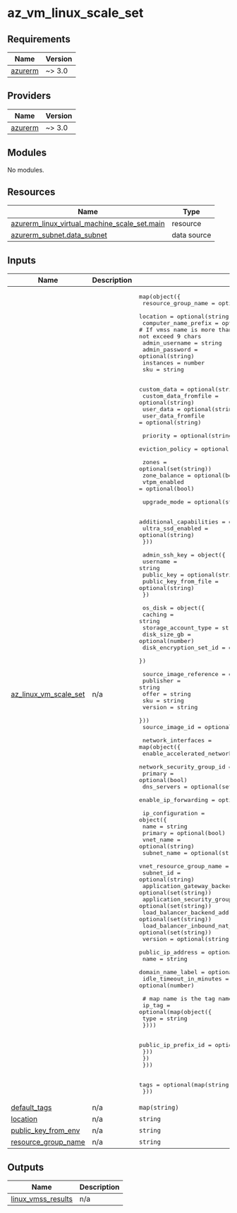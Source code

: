 # az_vm_linux_scale_set

<!-- BEGINNING OF PRE-COMMIT-TERRAFORM DOCS HOOK -->
## Requirements

| Name | Version |
|------|---------|
| <a name="requirement_azurerm"></a> [azurerm](#requirement\_azurerm) | ~> 3.0 |

## Providers

| Name | Version |
|------|---------|
| <a name="provider_azurerm"></a> [azurerm](#provider\_azurerm) | ~> 3.0 |

## Modules

No modules.

## Resources

| Name | Type |
|------|------|
| [azurerm_linux_virtual_machine_scale_set.main](https://registry.terraform.io/providers/hashicorp/azurerm/latest/docs/resources/linux_virtual_machine_scale_set) | resource |
| [azurerm_subnet.data_subnet](https://registry.terraform.io/providers/hashicorp/azurerm/latest/docs/data-sources/subnet) | data source |

## Inputs

| Name | Description | Type | Default | Required |
|------|-------------|------|---------|:--------:|
| <a name="input_az_linux_vm_scale_set"></a> [az\_linux\_vm\_scale\_set](#input\_az\_linux\_vm\_scale\_set) | n/a | <pre>map(object({<br>    resource_group_name  = optional(string)<br>    location             = optional(string)<br>    computer_name_prefix = optional(string) # If vmss name is more than 9 chars, you need to provide prefix which is not exceed 9 chars<br>    admin_username       = string<br>    admin_password       = optional(string)<br>    instances            = number<br>    sku                  = string<br><br>    custom_data          = optional(string)<br>    custom_data_fromfile = optional(string)<br>    user_data            = optional(string)<br>    user_data_fromfile   = optional(string)<br><br>    priority        = optional(string)<br>    eviction_policy = optional(string)<br><br>    zones        = optional(set(string))<br>    zone_balance = optional(bool)<br>    vtpm_enabled = optional(bool)<br><br>    upgrade_mode = optional(string)<br><br>    additional_capabilities = optional(object({<br>      ultra_ssd_enabled = optional(string)<br>    }))<br><br>    admin_ssh_key = object({<br>      username             = string<br>      public_key           = optional(string)<br>      public_key_from_file = optional(string)<br>    })<br><br>    os_disk = object({<br>      caching                = string<br>      storage_account_type   = string<br>      disk_size_gb           = optional(number)<br>      disk_encryption_set_id = optional(string)<br>    })<br><br>    source_image_reference = optional(object({<br>      publisher = string<br>      offer     = string<br>      sku       = string<br>      version   = string<br>    }))<br>    source_image_id = optional(string)<br><br>    network_interfaces = map(object({<br>      enable_accelerated_networking = optional(bool)<br>      network_security_group_id     = optional(string)<br>      primary                       = optional(bool)<br>      dns_servers                   = optional(set(string))<br>      enable_ip_forwarding          = optional(bool)<br><br>      ip_configuration = object({<br>        name                                         = string<br>        primary                                      = optional(bool)<br>        vnet_name                                    = optional(string)<br>        subnet_name                                  = optional(string)<br>        vnet_resource_group_name                     = optional(string)<br>        subnet_id                                    = optional(string)<br>        application_gateway_backend_address_pool_ids = optional(set(string))<br>        application_security_group_ids               = optional(set(string))<br>        load_balancer_backend_address_pool_ids       = optional(set(string))<br>        load_balancer_inbound_nat_rules_ids          = optional(set(string))<br>        version                                      = optional(string)<br>        public_ip_address = optional(object({<br>          name                    = string<br>          domain_name_label       = optional(string)<br>          idle_timeout_in_minutes = optional(number)<br><br>          # map name is the tag name<br>          ip_tag = optional(map(object({<br>            type = string<br>          })))<br><br>          public_ip_prefix_id = optional(string)<br>        }))<br>      })<br>    }))<br><br>    tags = optional(map(string))<br>  }))</pre> | n/a | yes |
| <a name="input_default_tags"></a> [default\_tags](#input\_default\_tags) | n/a | `map(string)` | `{}` | no |
| <a name="input_location"></a> [location](#input\_location) | n/a | `string` | n/a | yes |
| <a name="input_public_key_from_env"></a> [public\_key\_from\_env](#input\_public\_key\_from\_env) | n/a | `string` | `null` | no |
| <a name="input_resource_group_name"></a> [resource\_group\_name](#input\_resource\_group\_name) | n/a | `string` | n/a | yes |

## Outputs

| Name | Description |
|------|-------------|
| <a name="output_linux_vmss_results"></a> [linux\_vmss\_results](#output\_linux\_vmss\_results) | n/a |
<!-- END OF PRE-COMMIT-TERRAFORM DOCS HOOK -->
